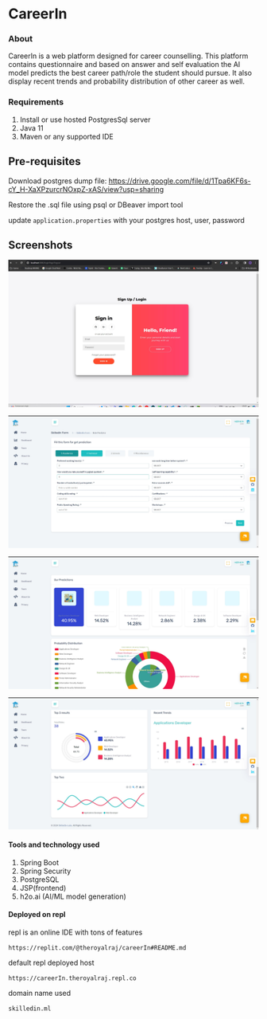 # CareerIn

### About

CareerIn is a web platform designed for career counselling. This platform contains questionnaire and based on answer and self evaluation the AI model predicts the best career path/role the student should pursue. It also display recent trends and probability distribution of other career as well.

### Requirements

1. Install or use hosted PostgresSql server
2. Java 11
3. Maven or any supported IDE

## Pre-requisites

Download postgres dump file:
https://drive.google.com/file/d/1Tpa6KF6s-cY_H-XaXPzurcrNOxpZ-xAS/view?usp=sharing

Restore the .sql file using psql or DBeaver import tool

update `application.properties` with your postgres host, user, password

## Screenshots

![alt tag](https://raw.githubusercontent.com/SkilledIn-Labs/careerIn/main/src/main/webapp/public/img/signup.jpg)

![alt tag](https://raw.githubusercontent.com/SkilledIn-Labs/careerIn/main/src/main/webapp/public/img/questionaire.jpg)

![alt tag](https://raw.githubusercontent.com/SkilledIn-Labs/careerIn/main/src/main/webapp/public/img/dashboard.jpg)

![alt tag](https://raw.githubusercontent.com/SkilledIn-Labs/careerIn/main/src/main/webapp/public/img/dashboard2.jpg)

#### Tools and technology used

1. Spring Boot
2. Spring Security
3. PostgreSQL
4. JSP(frontend)
5. h2o.ai (AI/ML model generation)

#### Deployed on repl

repl is an online IDE with tons of features

```
https://replit.com/@theroyalraj/careerIn#README.md
```

default repl deployed host

```
https://careerIn.theroyalraj.repl.co
```

domain name used

```
skilledin.ml
```
